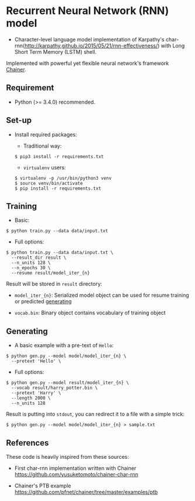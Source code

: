 # Recurrent Neural Network (RNN) model

+ Character-level language model implementation of Karpathy's char-rnn(http://karpathy.github.io/2015/05/21/rnn-effectiveness/)
with Long Short Term Memory (LSTM) shell.

Implemented with powerful yet flexible neural network's framework [Chainer](https://github.com/pfnet/chainer).


## Requirement

+ Python (>= 3.4.0) recommended.


## Set-up

+ Install required packages:

  + Traditional way:

  ```
  $ pip3 install -r requirements.txt
  ```

  + `virtualenv` users:

  ```
  $ virtualenv -p /usr/bin/python3 venv
  $ source venv/bin/activate
  $ pip install -r requirements.txt
  ```


## Training

+ Basic:

```
$ python train.py --data data/input.txt
```

+ Full options:

```
$ python train.py --data data/input.txt \
  --result_dir result \
  --n_units 128 \
  --n_epochs 30 \
  --resume result/model_iter_{n}
```

Result will be stored in `result` directory:

+ `model_iter_{n}`: Serialized model object can be used for resume training or predicted [generating](#generating)

+ `vocab.bin`: Binary object contains vocabulary of training object

## Generating

+ A basic example with a pre-text of `Hello`:

```
$ python gen.py --model model/model_iter_{n} \
  --pretext 'Hello' \
```

+ Full options:

```
$ python gen.py --model result/model_iter_{n} \
  --vocab result/harry_potter.bin \
  --pretext 'Harry' \
  --length 2000 \
  --n_units 128
```

Result is putting into `stdout`, you can redirect it to a file with a simple trick:

```
$ python gen.py --model model/model_iter_{n} > sample.txt
```

## References

These code is heavily inspired from these sources:

+ First char-rnn implementation written with Chainer https://github.com/yusuketomoto/chainer-char-rnn

+ Chainer's PTB example https://github.com/pfnet/chainer/tree/master/examples/ptb
